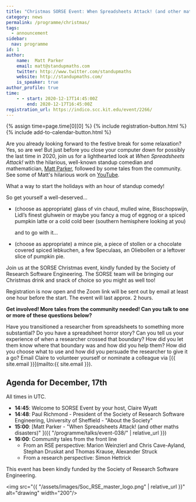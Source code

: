 ```yaml
---
title: "Christmas SORSE Event: When Spreadsheets Attack! (and other maths disasters.)"
category: news
permalink: /programme/christmas/
tags:
  - announcement
sidebar:
  nav: programme
id: 1
author:
    name:  Matt Parker
    email: matt@standupmaths.com
    twitter: http://www.twitter.com/standupmaths
    website: http://standupmaths.com/
    is_speaker: true
author_profile: true
time:
    - - start: 2020-12-17T14:45:00Z
        end: 2020-12-17T16:45:00Z
registration_url: https://indico.scc.kit.edu/event/2266/
---
```


<div>
  {% assign time=page.time[0][0] %}
  {% include registration-button.html %}
  {% include add-to-calendar-button.html %}
</div>

Are you already looking forward to the festive break for some relaxation? Yes,
so are we! But just before you close your computer down for possibly the last
time in 2020, join us for a lighthearted look at _When Spreadsheets Attack!_
with the hilarious, well-known standup comedian and mathematician, [Matt
Parker](http://standupmaths.com/), followed by some tales from the
community. See some of Matt's hilarious work on
[YouTube](http://youtube.com/standupmaths).

What a way to start the holidays with an hour of standup comedy!

So get yourself a well-deserved…

- (choose as appropriate) glass of vin chaud, mulled wine, Bisschopswijn, Lidl’s
  finest gluhwein or maybe you fancy a mug of eggnog or a spiced pumpkin latte
  or a cold cold beer (southern hemisphere looking at you)

  and to go with it…

- (choose as appropriate) a mince pie, a piece of stollen or a chocolate covered
  spiced lebkuchen, a few Speculaas, an Oliebollen or a leftover slice of
  pumpkin pie.

Join us at the SORSE Christmas event, kindly funded by the Society of Research
Software Engineering. The SORSE team will be bringing our Christmas drink and
snack of choice so you might as well too!

Registration is now open and the Zoom link will be sent out by email at least
one hour before the start. The event will last approx. 2 hours.

**Get involved! More tales from the community needed! Can you talk to one or more of these questions below?**

Have you transitioned a researcher from spreadsheets to something more
substantial? Do you have a spreadsheet horror story? Can you tell us your
experience of when a researcher crossed that boundary? How did you let them
know where that boundary was and how did you help them? How did you choose what
to use and how did you persuade the researcher to give it a go? Email Claire
to volunteer yourself or nominate a colleague via [{{ site.email }}](mailto:{{ site.email }}).


## Agenda for December, 17th

All times in UTC.

- **14:45**: Welcome to SORSE Event by your host, Claire Wyatt
- **14:48**: Paul Richmond - President of the Society of Research Software
  Engineering, University of Sheffield - "About the Society"
- **15:00**: [Matt Parker - "When Spreadsheets Attack! (and other maths disasters)" ]({{ "/programme/talks/event-038/" | relative_url }})
- **16:00**: Community tales from the front line
  - From an RSE perspective: Marion Weinzierl and Chris Cave-Ayland, Stephan Druskat and Thomas Krause, Alexander Struck
  - From a research perspective: Simon Hettrick

This event has been kindly funded by the Society of Research Software Engineering.

<img src="{{ "/assets/images/Soc_RSE_master_logo.png" | relative_url }}" alt="drawing" width="200"/>
